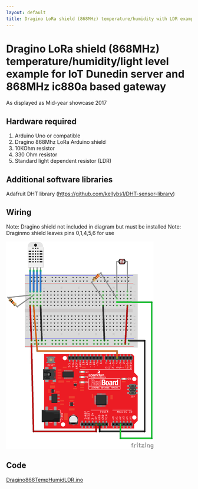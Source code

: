 ```yaml
---
layout: default
title: Dragino LoRa shield (868MHz) temperature/humidity with LDR example 
---
```


#  Dragino LoRa shield (868MHz) temperature/humidity/light level example for IoT Dunedin server and 868MHz ic880a based gateway

As displayed as Mid-year showcase 2017

## Hardware required
1. Arduino Uno or compatible
2. Dragino 868Mhz LoRa Arduino shield 
3. 10KOhm resistor
4. 330 Ohm resistor
5. Standard light dependent resistor (LDR)

## Additional software libraries
Adafruit DHT library (https://github.com/kellybs1/DHT-sensor-library)

## Wiring

Note: Dragino shield not included in diagram but must be installed
Note: Draginmo shield leaves pins 0,1,4,5,6 for use

<img src="Dragino868TempHumidLDR_bb.png" width="400">

## Code

<a href ="Dragino868TempHumidLDR.ino">Dragino868TempHumidLDR.ino</a>
